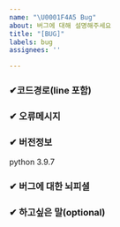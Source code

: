 ```yaml
---
name: "\U0001F4A5 Bug"
about: 버그에 대해 설명해주세요
title: "[BUG]"
labels: bug
assignees: ''

---
```


### ✔코드경로(line 포함)




### ✔ 오류메시지







### ✔ 버전정보
python 3.9.7



### ✔ 버그에 대한 뇌피셜




### ✔  하고싶은 말(optional)
